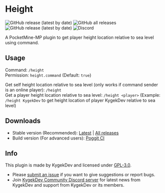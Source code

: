 # Height

![GitHub release (latest by date)](https://img.shields.io/github/v/release/kdpls/Height?style=flat-square)
![GitHub all releases](https://img.shields.io/github/downloads/kdpls/Height/total?label=downloads%40total&style=flat-square)
![GitHub release (latest by date)](https://img.shields.io/github/downloads/kdpls/Height/latest/total?style=flat-square)
![Discord](https://img.shields.io/discord/856281149503963166?style=flat-square)

A PocketMine-MP plugin to get player height location relative to sea level using command.

## Usage

Command: `/height`\
Permission: `height.command` (Default: `true`)

Get self height location relative to sea level (only works if command sender is an online player): `/height`\
Get a player height location relative to sea level: `/height <player>` (Example: `/height KygekDev` to get height location of player KygekDev relative to sea level)

## Downloads

- Stable version (Recommended): [Latest](https://github.com/KygekDev/Height/releases/latest) | [All releases](https://github.com/KygekDev/Height/releases)
- Build version (For advanced users): [Poggit CI](https://poggit.pmmp.io/ci/kdpls/Height/~)

## Info

This plugin is made by KygekDev and licensed under [GPL-3.0](/LICENSE).

- Please [submit an issue](https://github.com/KygekDev/Height/issues) if you want to give suggestions or report bugs.
- Join [KygekDev Community Discord server](https://discord.gg/TstDS9jZf7) for latest news from KygekDev and support from KygekDev or its members.
